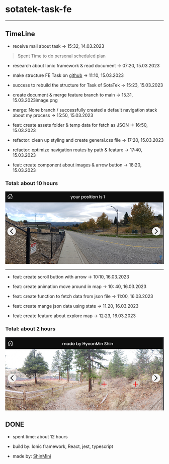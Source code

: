 # sotatek-task-fe

---

## TimeLine

* receive mail about task -> 15:32, 14.03.2023

> Spent Time to do personal scheduled plan

* research about Ionic framework & read document -> 07:20, 15.03.2023

* make structure FE Task on [github](https://github.com/ShinMini/sotatek-task-fe) -> 11:10, 15.03.2023

* success to rebuild the structure for Task of SotaTek -> 15:23, 15.03.2023

* create document & merge feature branch to main -> 15.31, 15.03.2023image.png

* merge: None branch / successfully created a default navigation stack about my process -> 15:50, 15.03.2023

* feat: create assets folder & temp data for fetch as JSON -> 16:50, 15.03.2023

* refactor: clean up styling and create general.css file -> 17:20, 15.03.2023

* refactor: optimize navigation routes by path & feature -> 17:40, 15.03.2023

* feat: create component about images & arrow button -> 18:20, 15.03.2023

### Total: about 10 hours

![day-1](./docs/imgs/day-1.png)

---

* feat: create scroll button with arrow -> 10:10, 16.03.2023

* feat: create animation move around in map -> 10: 40, 16.03.2023

* feat: create function to fetch data from json file -> 11:00, 16.03.2023

* feat: create mange json data using state -> 11.20, 16.03.2023

* feat: create feature about explore map -> 12:23, 16.03.2023

### Total: about 2 hours

![day-2](./docs/imgs/day-2.png)

## DONE

* spent time: about 12 hours

* build by: Ionic framework, React, jest, typescript

* made by: [ShinMini](https://github.com/ShinMini/sotatek-task-fe)
